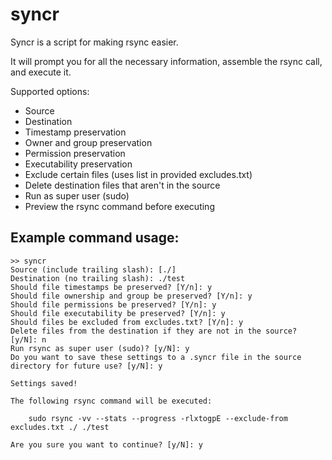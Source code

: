 syncr
=====

Syncr is a script for making rsync easier.

It will prompt you for all the necessary information, assemble the rsync call, and execute it.

Supported options:

* Source
* Destination
* Timestamp preservation
* Owner and group preservation
* Permission preservation
* Executability preservation
* Exclude certain files (uses list in provided excludes.txt)
* Delete destination files that aren't in the source
* Run as super user (sudo)
* Preview the rsync command before executing

Example command usage:
----------------------

    >> syncr
    Source (include trailing slash): [./]
    Destination (no trailing slash): ./test
    Should file timestamps be preserved? [Y/n]: y
    Should file ownership and group be preserved? [Y/n]: y
    Should file permissions be preserved? [Y/n]: y
    Should file executability be preserved? [Y/n]: y
    Should files be excluded from excludes.txt? [Y/n]: y
    Delete files from the destination if they are not in the source? [y/N]: n
    Run rsync as super user (sudo)? [y/N]: y
    Do you want to save these settings to a .syncr file in the source directory for future use? [y/N]: y

    Settings saved!

    The following rsync command will be executed:

        sudo rsync -vv --stats --progress -rlxtogpE --exclude-from excludes.txt ./ ./test

    Are you sure you want to continue? [y/N]: y

